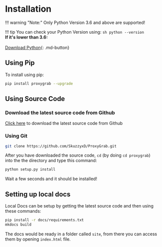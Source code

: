 # Installation

!!! warning "Note:"
    Only Python Version 3.6 and above are supported!

!!! tip
    You can check your Python Version using:
    ```sh
    python --version
    ```
	</br>
    **If it's lower than 3.6:**</br></br>
    [Download Python](https://python.org/downloads){: .md-button}

## Using Pip

To install using pip:

```sh
pip install proxygrab --upgrade
```

## Using Source Code

### Download the latest source code from Github

[Click here](https://github.com/SkuzzyxD/ProxyGrab/archive/master.zip) to download the latest source code from Github

### Using Git

```sh
git clone https://github.com/SkuzzyxD/ProxyGrab.git
```

After you have downloaded the source code, `cd` (by doing `cd proxygrab`) into the the directory and type this command:</br>
```sh
python setup.py install
```

Wait a few seconds and it should be installed!

## Setting up local docs
Local Docs can be setup by getting the latest source code and then using these commands:

```sh
pip install -r docs/requirements.txt
mkdocs build
```

The docs would be ready in a folder called `site`, from there you can access them by opening `index.html` file.
